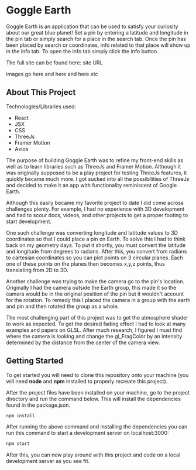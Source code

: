 # Goggle Earth

Goggle Earth is an application that can be used to satisfy your curiosity about our great blue planet! Set a pin by entering a latitude and longitude in the pin tab or simply search for a place in the search tab. Once the pin has been placed by search or coordinates, info related to that place will show up in the info tab. To open the info tab simply click the info button.

The full site can be found here: site URL

images go here       and here and here etc

## About This Project

Technologies/Libraries used:
- React
- JSX
- CSS
- ThreeJs
- Framer Motion
- Axios

The purpose of building Goggle Earth was to refine my front-end skills as well as to learn libraries such as ThreeJs and Framer Motion. Although it was originally supposed to be a play project for testing ThreeJs features, it quickly became much more. I got sucked into all the possibilities of ThreeJs and decided to make it an app with functionality reminiscent of Google Earth.

Although this easily became my favorite project to date I did come across challenges plenty. For example, I had no experience with 3D development and had to scour docs, videos, and other projects to get a proper footing to start development.

One such challenge was converting longitude and latitude values to 3D coordinates so that I could place a pin on Earth. To solve this I had to think back on my geometry days. To put it shortly, you must convert the latitude and longitude from degrees to radians. After this, you convert from radians to cartesian coordinates so you can plot points on 3 circular planes. Each one of these points on the planes then becomes x,y,z points, thus translating from 2D to 3D.

Another challenge was trying to make the camera go to the pin's location. Originally I had the camera outside the Earth group, this made it so the camera would be in the original position of the pin but it wouldn't account for the rotation. To remedy this I placed the camera in a group with the earth and pin and then rotated the group as a whole.

The most challenging part of this project was to get the atmosphere shader to work as expected. To get the desired fading effect I had to look at many examples and papers on GLSL. After much research, I figured I must find where the camera is looking and change the gl_FragColor by an intensity determined by the distance from the center of the camera view.

## Getting Started

To get started you will need to clone this repository onto your machine (you will need **node** and **npm** installed to properly recreate this project).

After the project files have been installed on your machine, go to the project directory and run the command below. This will install the dependencies found in the package.json.

```bash
npm install
```

After running the above command and installing the dependencies you can run this command to start a development server on localhost:3000:

```bash
npm start
```

After this, you can now play around with this project and code on a local development server as you see fit.